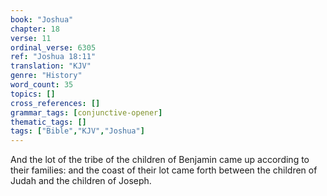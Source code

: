 ```yaml
---
book: "Joshua"
chapter: 18
verse: 11
ordinal_verse: 6305
ref: "Joshua 18:11"
translation: "KJV"
genre: "History"
word_count: 35
topics: []
cross_references: []
grammar_tags: [conjunctive-opener]
thematic_tags: []
tags: ["Bible","KJV","Joshua"]
---
```

And the lot of the tribe of the children of Benjamin came up according to their families: and the coast of their lot came forth between the children of Judah and the children of Joseph.
